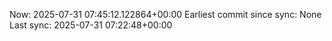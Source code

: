 Now: 2025-07-31 07:45:12.122864+00:00 Earliest commit since sync: None Last sync: 2025-07-31 07:22:48+00:00
